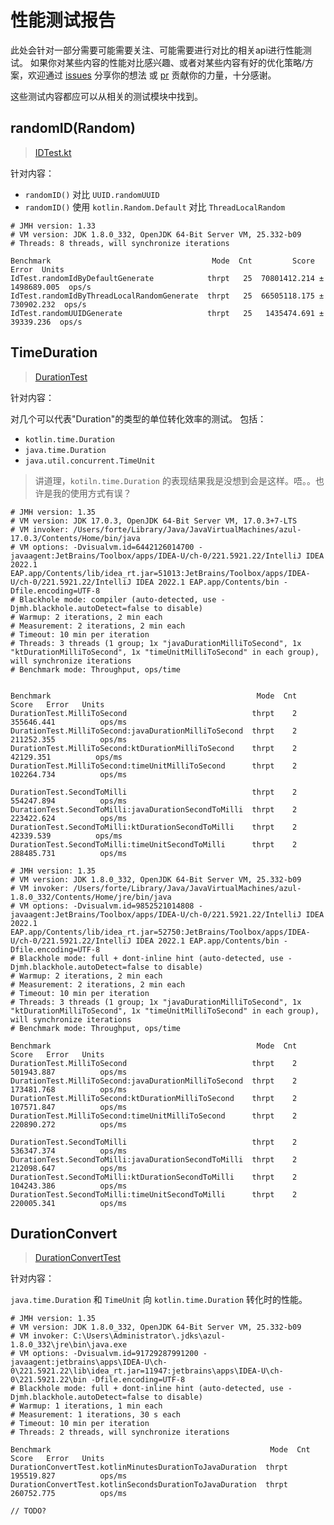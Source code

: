 # 性能测试报告
此处会针对一部分需要可能需要关注、可能需要进行对比的相关api进行性能测试。
如果你对某些内容的性能对比感兴趣、或者对某些内容有好的优化策略/方案，欢迎通过 
[issues](https://github.com/ForteScarlet/simpler-robot/issues/new/choose) 分享你的想法
或 [pr](https://github.com/ForteScarlet/simpler-robot/pulls) 贡献你的力量，十分感谢。

这些测试内容都应可以从相关的测试模块中找到。

## randomID(Random)
> [IDTest.kt](simbot-apis/simbot-api/src/test/kotlin/jmh/IdTest.kt)

针对内容：
- `randomID()` 对比 `UUID.randomUUID`
- `randomID()` 使用 `kotlin.Random.Default` 对比 `ThreadLocalRandom`

```
# JMH version: 1.33
# VM version: JDK 1.8.0_332, OpenJDK 64-Bit Server VM, 25.332-b09
# Threads: 8 threads, will synchronize iterations

Benchmark                                    Mode  Cnt         Score         Error  Units
IdTest.randomIdByDefaultGenerate            thrpt   25  70801412.214 ± 1498689.005  ops/s
IdTest.randomIdByThreadLocalRandomGenerate  thrpt   25  66505118.175 ±  730902.232  ops/s
IdTest.randomUUIDGenerate                   thrpt   25   1435474.691 ±   39339.236  ops/s
```

## TimeDuration
> [DurationTest](simbot-project-tests/simbot-project-test-jmh-duration/src/main/kotlin/love/forte/simbotest/duration/DurationTest.kt)

针对内容：

对几个可以代表"Duration"的类型的单位转化效率的测试。
包括：
- `kotlin.time.Duration`
- `java.time.Duration`
- `java.util.concurrent.TimeUnit`

> 讲道理，`kotiln.time.Duration` 的表现结果我是没想到会是这样。唔。。也许是我的使用方式有误？

```
# JMH version: 1.35
# VM version: JDK 17.0.3, OpenJDK 64-Bit Server VM, 17.0.3+7-LTS
# VM invoker: /Users/forte/Library/Java/JavaVirtualMachines/azul-17.0.3/Contents/Home/bin/java
# VM options: -Dvisualvm.id=6442126014700 -javaagent:JetBrains/Toolbox/apps/IDEA-U/ch-0/221.5921.22/IntelliJ IDEA 2022.1 EAP.app/Contents/lib/idea_rt.jar=51013:JetBrains/Toolbox/apps/IDEA-U/ch-0/221.5921.22/IntelliJ IDEA 2022.1 EAP.app/Contents/bin -Dfile.encoding=UTF-8
# Blackhole mode: compiler (auto-detected, use -Djmh.blackhole.autoDetect=false to disable)
# Warmup: 2 iterations, 2 min each
# Measurement: 2 iterations, 2 min each
# Timeout: 10 min per iteration
# Threads: 3 threads (1 group; 1x "javaDurationMilliToSecond", 1x "ktDurationMilliToSecond", 1x "timeUnitMilliToSecond" in each group), will synchronize iterations
# Benchmark mode: Throughput, ops/time


Benchmark                                              Mode  Cnt       Score   Error   Units
DurationTest.MilliToSecond                            thrpt    2  355646.441          ops/ms
DurationTest.MilliToSecond:javaDurationMilliToSecond  thrpt    2  211252.355          ops/ms
DurationTest.MilliToSecond:ktDurationMilliToSecond    thrpt    2   42129.351          ops/ms
DurationTest.MilliToSecond:timeUnitMilliToSecond      thrpt    2  102264.734          ops/ms

DurationTest.SecondToMilli                            thrpt    2  554247.894          ops/ms
DurationTest.SecondToMilli:javaDurationSecondToMilli  thrpt    2  223422.624          ops/ms
DurationTest.SecondToMilli:ktDurationSecondToMilli    thrpt    2   42339.539          ops/ms
DurationTest.SecondToMilli:timeUnitSecondToMilli      thrpt    2  288485.731          ops/ms
```



```
# JMH version: 1.35
# VM version: JDK 1.8.0_332, OpenJDK 64-Bit Server VM, 25.332-b09
# VM invoker: /Users/forte/Library/Java/JavaVirtualMachines/azul-1.8.0_332/Contents/Home/jre/bin/java
# VM options: -Dvisualvm.id=9852521014808 -javaagent:JetBrains/Toolbox/apps/IDEA-U/ch-0/221.5921.22/IntelliJ IDEA 2022.1 EAP.app/Contents/lib/idea_rt.jar=52750:JetBrains/Toolbox/apps/IDEA-U/ch-0/221.5921.22/IntelliJ IDEA 2022.1 EAP.app/Contents/bin -Dfile.encoding=UTF-8
# Blackhole mode: full + dont-inline hint (auto-detected, use -Djmh.blackhole.autoDetect=false to disable)
# Warmup: 2 iterations, 2 min each
# Measurement: 2 iterations, 2 min each
# Timeout: 10 min per iteration
# Threads: 3 threads (1 group; 1x "javaDurationMilliToSecond", 1x "ktDurationMilliToSecond", 1x "timeUnitMilliToSecond" in each group), will synchronize iterations
# Benchmark mode: Throughput, ops/time

Benchmark                                              Mode  Cnt       Score   Error   Units
DurationTest.MilliToSecond                            thrpt    2  501943.887          ops/ms
DurationTest.MilliToSecond:javaDurationMilliToSecond  thrpt    2  173481.768          ops/ms
DurationTest.MilliToSecond:ktDurationMilliToSecond    thrpt    2  107571.847          ops/ms
DurationTest.MilliToSecond:timeUnitMilliToSecond      thrpt    2  220890.272          ops/ms

DurationTest.SecondToMilli                            thrpt    2  536347.374          ops/ms
DurationTest.SecondToMilli:javaDurationSecondToMilli  thrpt    2  212098.647          ops/ms
DurationTest.SecondToMilli:ktDurationSecondToMilli    thrpt    2  104243.386          ops/ms
DurationTest.SecondToMilli:timeUnitSecondToMilli      thrpt    2  220005.341          ops/ms
```


## DurationConvert
> [DurationConvertTest](simbot-apis/simbot-api/src/test/kotlin/jmh/DurationConvertTest.kt)

针对内容：

`java.time.Duration` 和 `TimeUnit` 向 `kotlin.time.Duration` 转化时的性能。

```
# JMH version: 1.35
# VM version: JDK 1.8.0_332, OpenJDK 64-Bit Server VM, 25.332-b09
# VM invoker: C:\Users\Administrator\.jdks\azul-1.8.0_332\jre\bin\java.exe
# VM options: -Dvisualvm.id=91729287991200 -javaagent:jetbrains\apps\IDEA-U\ch-0\221.5921.22\lib\idea_rt.jar=11947:jetbrains\apps\IDEA-U\ch-0\221.5921.22\bin -Dfile.encoding=UTF-8
# Blackhole mode: full + dont-inline hint (auto-detected, use -Djmh.blackhole.autoDetect=false to disable)
# Warmup: 1 iterations, 1 min each
# Measurement: 1 iterations, 30 s each
# Timeout: 10 min per iteration
# Threads: 2 threads, will synchronize iterations

Benchmark                                                 Mode  Cnt       Score   Error   Units
DurationConvertTest.kotlinMinutesDurationToJavaDuration  thrpt       195519.827          ops/ms
DurationConvertTest.kotlinSecondsDurationToJavaDuration  thrpt       260752.775          ops/ms

// TODO?

```
